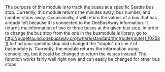 The purpose of this module is to track the buses at a specific Seattle bus stop. Currently, this module returns the minutes away, bus number, and number stops away. Occasionally, it will return the values of a bus that has already left because it is connected to the OneBusAway information. It returns the information of two or three buses at the given bus stop. In order to change the bus stop from the one in the busmodule.js library, go to http://pugetsound.onebusaway.org/where/standard/#m(route)route(1_102581) to find your specific stop and changed the "stopId" on line 7 of busmodule.js. 
Currently, the module returns the information using console.log, but it could be changed to return the values instead. The function works fairly well right now and can easily be changed for other bus stops. 